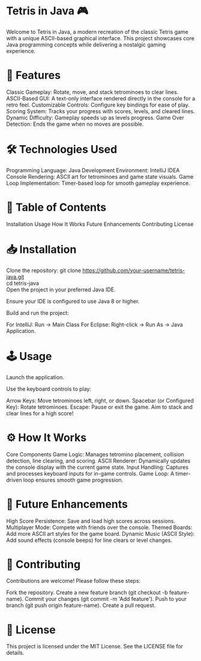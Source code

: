# Tetris in Java 🎮

Welcome to Tetris in Java, a modern recreation of the classic Tetris game with a unique ASCII-based graphical interface. This project showcases core Java programming concepts while delivering a nostalgic gaming experience.

# 🚀 Features

Classic Gameplay: Rotate, move, and stack tetrominoes to clear lines.
ASCII-Based GUI: A text-only interface rendered directly in the console for a retro feel.
Customizable Controls: Configure key bindings for ease of play.
Scoring System: Tracks your progress with scores, levels, and cleared lines.
Dynamic Difficulty: Gameplay speeds up as levels progress.
Game Over Detection: Ends the game when no moves are possible.

# 🛠️ Technologies Used

Programming Language: Java
Development Environment: IntelliJ IDEA
Console Rendering: ASCII art for tetrominoes and game state visuals.
Game Loop Implementation: Timer-based loop for smooth gameplay experience.

# 📖 Table of Contents

Installation
Usage
How It Works
Future Enhancements
Contributing
License
# 📥 Installation

Clone the repository:
git clone https://github.com/your-username/tetris-java.git  
cd tetris-java  
Open the project in your preferred Java IDE.

Ensure your IDE is configured to use Java 8 or higher.

Build and run the project:

For IntelliJ: Run -> Main Class
For Eclipse: Right-click -> Run As -> Java Application.

# 🕹️ Usage

Launch the application.

Use the keyboard controls to play:

Arrow Keys: Move tetrominoes left, right, or down.
Spacebar (or Configured Key): Rotate tetrominoes.
Escape: Pause or exit the game.
Aim to stack and clear lines for a high score!

# ⚙️ How It Works

Core Components
Game Logic: Manages tetromino placement, collision detection, line clearing, and scoring.
ASCII Renderer: Dynamically updates the console display with the current game state.
Input Handling: Captures and processes keyboard inputs for in-game controls.
Game Loop: A timer-driven loop ensures smooth game progression.

# 🌟 Future Enhancements

High Score Persistence: Save and load high scores across sessions.
Multiplayer Mode: Compete with friends over the console.
Themed Boards: Add more ASCII art styles for the game board.
Dynamic Music (ASCII Style): Add sound effects (console beeps) for line clears or level changes.

# 🤝 Contributing

Contributions are welcome! Please follow these steps:

Fork the repository.
Create a new feature branch (git checkout -b feature-name).
Commit your changes (git commit -m 'Add feature').
Push to your branch (git push origin feature-name).
Create a pull request.

# 📜 License

This project is licensed under the MIT License. See the LICENSE file for details.

